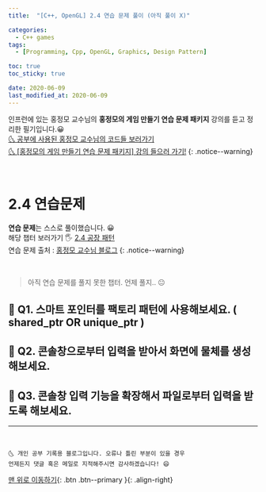```yaml
---
title:  "[C++, OpenGL] 2.4 연습 문제 풀이 (아직 풀이 X)" 

categories:
  - C++ games
tags:
  - [Programming, Cpp, OpenGL, Graphics, Design Pattern]

toc: true
toc_sticky: true

date: 2020-06-09
last_modified_at: 2020-06-09
---
```


인프런에 있는 홍정모 교수님의 **홍정모의 게임 만들기 연습 문제 패키지** 강의를 듣고 정리한 필기입니다.😀   
[🌜 공부에 사용된 홍정모 교수님의 코드들 보러가기](https://github.com/jmhong-simulation/GameDevPracticePackage)   
[🌜 [홍정모의 게임 만들기 연습 문제 패키지] 강의 들으러 가기!](https://www.inflearn.com/course/c-2)
{: .notice--warning}

<br>

# 2.4 연습문제

**연습 문제**는 스스로 풀이했습니다. 😀       
해당 챕터 보러가기 🖐 [2.4 공장 패턴](https://ansohxxn.github.io/c++%20games/chapter2-4/)   
연습 문제 출처 : [홍정모 교수님 블로그](https://blog.naver.com/atelierjpro/221413483005)
{: .notice--warning}


<br>

> 아직 연습 문제를 풀지 못한 챕터. 언제 풀지.. 😐

## 🙋 Q1. 스마트 포인터를 팩토리 패턴에 사용해보세요. ( shared_ptr  OR  unique_ptr )

## 🙋 Q2. 콘솔창으로부터 입력을 받아서 화면에 물체를 생성해보세요. 

## 🙋 Q3. 콘솔창 입력 기능을 확장해서 파일로부터 입력을 받도록 해보세요.

***
<br>

    🌜 개인 공부 기록용 블로그입니다. 오류나 틀린 부분이 있을 경우 
    언제든지 댓글 혹은 메일로 지적해주시면 감사하겠습니다! 😄

[맨 위로 이동하기](#){: .btn .btn--primary }{: .align-right}